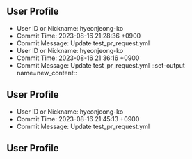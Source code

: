 ## User Profile
- User ID or Nickname: hyeonjeong-ko
- Commit Time: 2023-08-16 21:28:36 +0900
- Commit Message: Update test_pr_request.yml
- User ID or Nickname: hyeonjeong-ko
- Commit Time: 2023-08-16 21:36:16 +0900
- Commit Message: Update test_pr_request.yml
::set-output name=new_content::
## User Profile
- User ID or Nickname: hyeonjeong-ko
- Commit Time: 2023-08-16 21:45:13 +0900
- Commit Message: Update test_pr_request.yml

## User Profile

